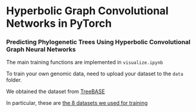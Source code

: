 Hyperbolic Graph Convolutional Networks in PyTorch
==================================================

### Predicting Phylogenetic Trees Using Hyperbolic Convolutional Graph Neural Networks

The main training functions are implemented in `visualize.ipynb`

To train your own genomic data, need to upload your dataset to the `data` folder.

We obtained the dataset from [TreeBASE](https://www.treebase.org/treebase-web/search/treeSearch.html) 

In particular, these are [the 8 datasets we used for training](https://drive.google.com/drive/folders/1vL12jLCGp5AwBt7ZNnzvYNV75P5ql_UL?usp=sharing)
